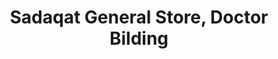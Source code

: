 ---
title: "Sadaqat General Store, Doctor Bilding"
url: /karachi/sadaqat-general-store-doctor-bilding/
shop: shop
---